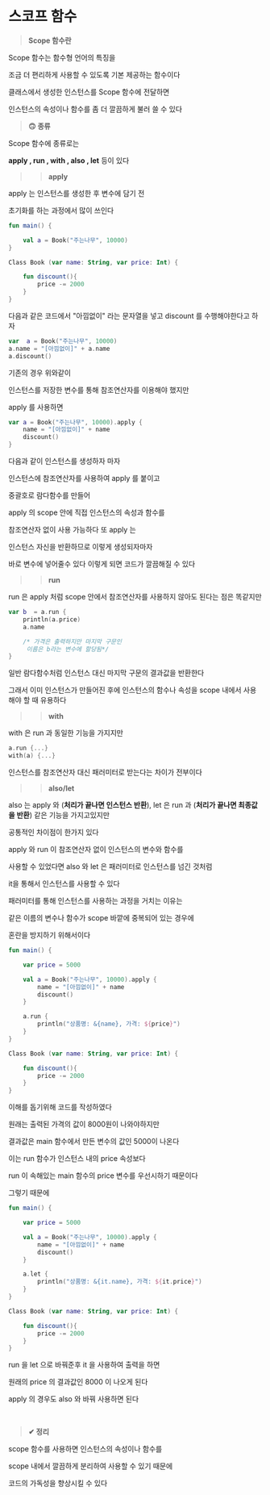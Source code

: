 # 스코프 함수

> **Scope 함수란**

Scope 함수는 함수형 언어의 특징을

조금 더 편리하게 사용할 수 있도록 기본 제공하는 함수이다

클래스에서 생성한 인스턴스를 Scope 함수에 전달하면

인스턴스의 속성이나 함수를 좀 더 깔끔하게 불러 쓸 수 있다

> **🙃 종류**

Scope 함수에 종류로는 

**apply , run , with , also , let** 등이 있다

>> **apply**

apply 는 인스턴스를 생성한 후 변수에 담기 전

초기화를 하는 과정에서 많이 쓰인다

```kotlin
fun main() {

    val a = Book("주는나무", 10000)
}

Class Book (var name: String, var price: Int) {

    fun discount(){
        price -= 2000
    }
}
```
다음과 같은 코드에서 "아낌없이" 라는 문자열을 넣고 discount 를 수행해야한다고 하자

```kotlin
var  a = Book("주는나무", 10000)
a.name = "[아낌없이]" + a.name
a.discount()
```

기존의 경우 위와같이 

인스턴스를 저장한 변수를 통해 참조연산자를 이용해야 했지만

apply 를 사용하면

```kotlin
var a = Book("주는나무", 10000).apply {
    name = "[아낌없이]" + name
    discount()
}
```

다음과 같이 인스턴스를 생성하자 마자

인스턴스에 참조연산자를 사용하여 apply 를 붙이고

중괄호로 람다함수를 만들어

apply 의 scope 안에 직접 인스턴스의 속성과 함수를

참조연산자 없이 사용 가능하다 또 apply 는 

인스턴스 자신을 반환하므로 이렇게 생성되자마자

바로 변수에 넣어줄수 있다 이렇게 되면 코드가 깔끔해질 수 있다

>> **run**

run 은 apply 처럼 scope 안에서 참조연산자를 사용하지 않아도 된다는 점은 똑같지만

```kotlin
var b  = a.run {
    println(a.price)
    a.name

    /* 가격은 출력하지만 마지막 구문인
     이름은 b라는 변수에 할당됨*/
}
```

일반 람다함수처럼 인스턴스 대신 마지막 구문의 결과값을 반환한다

그래서 이미 인스턴스가 만들어진 후에 인스턴스의 함수나 속성을 scope 내에서 사용해야 할 때 유용하다

>> **with**

with 은 run 과 동일한 기능을 가지지만

```kotlin
a.run {...}
with(a) {...}
```

인스턴스를 참조연산자 대신 패러미터로 받는다는 차이가 전부이다

>> **also/let**

also 는 apply 와 (**처리가 끝나면 인스턴스 반환**),  let 은 run 과 (**처리가 끝나면 최종값을 반환**) 같은 기능을 가지고있지만

공통적인 차이점이 한가지 있다

apply 와 run 이 참조연산자 없이 인스턴스의 변수와 함수를

사용할 수 있었다면 also 와 let 은 패러미터로 인스턴스를 넘긴 것처럼 

it을 통해서 인스턴스를 사용할 수 있다

패러미터를 통해 인스턴스를 사용하는 과정을 거치는 이유는

같은 이름의 변수나 함수가 scope 바깥에 중복되어 있는 경우에 

혼란을 방지하기 위해서이다

```kotlin
fun main() {

    var price = 5000

    val a = Book("주는나무", 10000).apply {
        name = "[아낌없이]" + name 
        discount()
    }

    a.run {
        println("상품명: &{name}, 가격: ${price}")
    }
}

Class Book (var name: String, var price: Int) {

    fun discount(){
        price -= 2000
    }
}
```

이해를 돕기위해 코드를 작성하였다

원래는 출력된 가격의 값이 8000원이 나와야하지만

결과값은 main 함수에서 만든 변수의 값인 5000이 나온다

이는 run 함수가 인스턴스 내의 price 속성보다

run 이 속해있는 main 함수의 price 변수를 우선시하기 때문이다

그렇기 때문에


```kotlin
fun main() {

    var price = 5000

    val a = Book("주는나무", 10000).apply {
        name = "[아낌없이]" + name 
        discount()
    }

    a.let {
        println("상품명: &{it.name}, 가격: ${it.price}")
    }
}

Class Book (var name: String, var price: Int) {

    fun discount(){
        price -= 2000
    }
}
```

run 을 let 으로 바꿔준후 it 을 사용하여 출력을 하면 

원래의 price 의 결과값인 8000 이 나오게 된다

apply 의 경우도 also 와 바꿔 사용하면 된다

<br>

>**✔ 정리**

scope 함수를 사용하면 인스턴스의 속성이나 함수를

scope 내에서 깔끔하게 분리하여 사용할 수 있기 때문에

코드의 가독성을 향상시킬 수 있다



